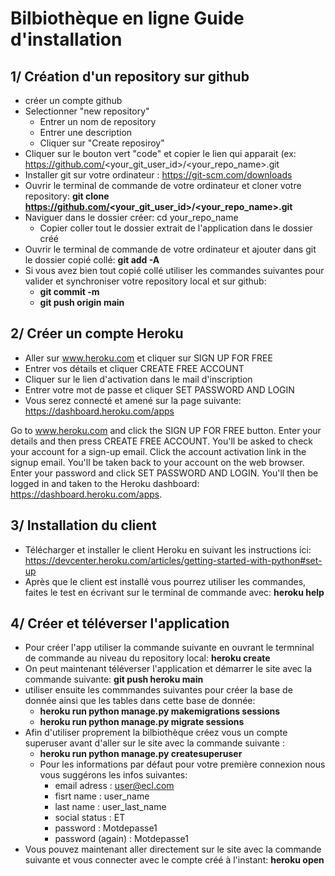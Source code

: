 # Bilbiothèque en ligne Guide d'installation

## 1/ Création d'un repository sur github 

 - créer un compte github
 - Selectionner "new repository"
   - Entrer un nom de repository
   - Entrer une description
   - Cliquer sur "Create reposiroy"
 - Cliquer sur le bouton vert "code" et copier le lien qui apparait (ex: https://github.com/<your_git_user_id>/<your_repo_name>.git
 - Installer git sur votre ordinateur : https://git-scm.com/downloads
 - Ouvrir le terminal de commande de votre ordinateur et cloner votre repository: **git clone https://github.com/<your_git_user_id>/<your_repo_name>.git**
 - Naviguer dans le dossier créer: cd your_repo_name
   - Copier coller tout le dossier extrait de l'application dans le dossier créé
 - Ouvrir le terminal de commande de votre ordinateur et ajouter dans git le dossier copié collé: **git add -A**
 - Si vous avez bien tout copié collé utiliser les commandes suivantes pour valider et synchroniser votre repository local et sur github: 
   - **git commit -m**
   - **git push origin main**
   
## 2/ Créer un compte Heroku

 - Aller sur www.heroku.com et cliquer sur SIGN UP FOR FREE
 - Entrer vos détails et cliquer CREATE FREE ACCOUNT
 - Cliquer sur le lien d'activation dans le mail d'inscription
 - Entrer votre mot de passe et cliquer SET PASSWORD AND LOGIN 
 - Vous serez connecté et amené sur la page suivante: https://dashboard.heroku.com/apps

Go to www.heroku.com and click the SIGN UP FOR FREE button.
Enter your details and then press CREATE FREE ACCOUNT. You'll be asked to check your account for a sign-up email.
Click the account activation link in the signup email. You'll be taken back to your account on the web browser.
Enter your password and click SET PASSWORD AND LOGIN.
You'll then be logged in and taken to the Heroku dashboard: https://dashboard.heroku.com/apps.

## 3/ Installation du client

 - Télécharger et installer le client Heroku en suivant les instructions ici: https://devcenter.heroku.com/articles/getting-started-with-python#set-up
 - Après que le client est installé vous pourrez utiliser les commandes, faites le test en écrivant sur le terminal de commande avec: **heroku help** 
 
## 4/ Créer et téléverser l'application

 - Pour créer l'app utiliser la commande suivante en ouvrant le termninal de commande au niveau du repository local: **heroku create**
 - On peut maintenant téléverser l'application et démarrer le site avec la commande suivante: **git push heroku main**
 - utiliser ensuite les commmandes suivantes pour créer la base de donnée ainsi que les tables dans cette base de donnée: 
     - **heroku run python manage.py makemigrations sessions**
     - **heroku run python manage.py migrate sessions**
 - Afin d'utiliser proprement la bilbiothèque créez vous un compte superuser avant d'aller sur le site avec la commande suivante :
     - **heroku run python manage.py createsuperuser**
     - Pour les informations par défaut pour votre première connexion nous vous suggérons les infos suivantes:
       - email adress : user@ecl.com
       - fisrt name : user_name
       - last name : user_last_name
       - social status : ET
       - password : Motdepasse1
       - password (again) : Motdepasse1
 - Vous pouvez maintenant aller directement sur le site avec la commande suivante et vous connecter avec le compte créé à l'instant: **heroku open**


